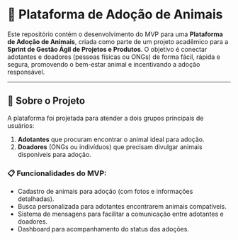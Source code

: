 # 🐾 Plataforma de Adoção de Animais

Este repositório contém o desenvolvimento do MVP para uma **Plataforma de Adoção de Animais**, criada como parte de um projeto acadêmico para a **Sprint de Gestão Ágil de Projetos e Produtos**. O objetivo é conectar adotantes e doadores (pessoas físicas ou ONGs) de forma fácil, rápida e segura, promovendo o bem-estar animal e incentivando a adoção responsável.

---

## **📖 Sobre o Projeto**

A plataforma foi projetada para atender a dois grupos principais de usuários:  
1. **Adotantes** que procuram encontrar o animal ideal para adoção.  
2. **Doadores** (ONGs ou indivíduos) que precisam divulgar animais disponíveis para adoção.

### **📋 Funcionalidades do MVP:**
- Cadastro de animais para adoção (com fotos e informações detalhadas).
- Busca personalizada para adotantes encontrarem animais compatíveis.
- Sistema de mensagens para facilitar a comunicação entre adotantes e doadores.
- Dashboard para acompanhamento do status das adoções.
